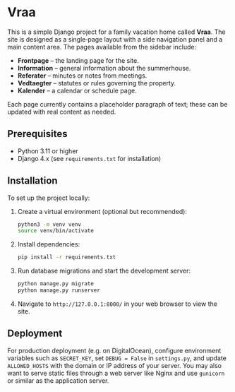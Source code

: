 # Vraa

This is a simple Django project for a family vacation home called **Vraa**. The site is
designed as a single‑page layout with a side navigation panel and a main content area.
The pages available from the sidebar include:

* **Frontpage** – the landing page for the site.
* **Information** – general information about the summerhouse.
* **Referater** – minutes or notes from meetings.
* **Vedtaegter** – statutes or rules governing the property.
* **Kalender** – a calendar or schedule page.

Each page currently contains a placeholder paragraph of text; these can be updated
with real content as needed.

## Prerequisites

* Python 3.11 or higher
* Django 4.x (see `requirements.txt` for installation)

## Installation

To set up the project locally:

1. Create a virtual environment (optional but recommended):

   ```bash
   python3 -m venv venv
   source venv/bin/activate
   ```

2. Install dependencies:

   ```bash
   pip install -r requirements.txt
   ```

3. Run database migrations and start the development server:

   ```bash
   python manage.py migrate
   python manage.py runserver
   ```

4. Navigate to `http://127.0.0.1:8000/` in your web browser to view the site.

## Deployment

For production deployment (e.g. on DigitalOcean), configure environment variables such
as `SECRET_KEY`, set `DEBUG = False` in `settings.py`, and update `ALLOWED_HOSTS` with
the domain or IP address of your server. You may also want to serve static files
through a web server like Nginx and use `gunicorn` or similar as the application server.
